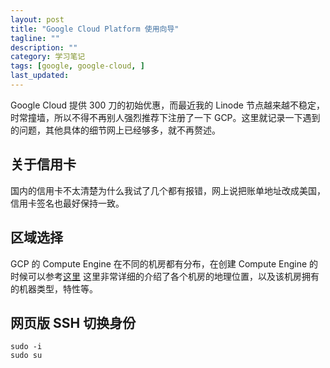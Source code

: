 ```yaml
---
layout: post
title: "Google Cloud Platform 使用向导"
tagline: ""
description: ""
category: 学习笔记
tags: [google, google-cloud, ]
last_updated:
---
```


Google Cloud 提供 300 刀的初始优惠，而最近我的 Linode 节点越来越不稳定，时常撞墙，所以不得不再别人强烈推荐下注册了一下 GCP。这里就记录一下遇到的问题，其他具体的细节网上已经够多，就不再赘述。

## 关于信用卡
国内的信用卡不太清楚为什么我试了几个都有报错，网上说把账单地址改成美国，信用卡签名也最好保持一致。

## 区域选择
GCP 的 Compute Engine 在不同的机房都有分布，在创建 Compute Engine 的时候可以参考[这里](https://cloud.google.com/compute/docs/regions-zones/#available) 这里非常详细的介绍了各个机房的地理位置，以及该机房拥有的机器类型，特性等。

## 网页版 SSH 切换身份

    sudo -i
    sudo su


